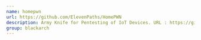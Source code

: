 ```yaml
---
name: homepwn
url: https://github.com/ElevenPaths/HomePWN
description: Army Knife for Pentesting of IoT Devices. URL : https://github.com/ElevenPaths/HomePWN Groups : blackarch blackarch-scanner blackarch-recon blackarch-fuzzer blackarch-exploitation
group: blackarch
---
```

